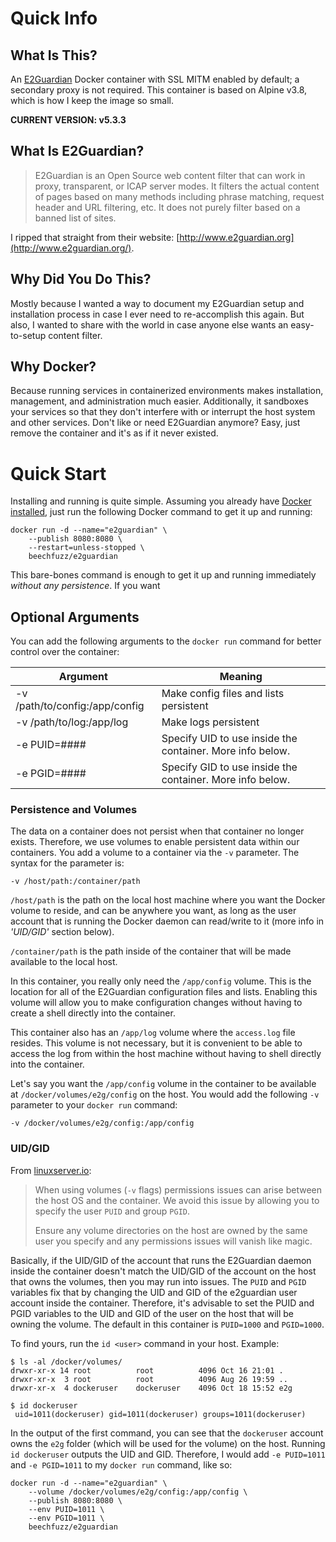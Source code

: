 # Quick Info
## What Is This?
An [E2Guardian](https://github.com/e2guardian/e2guardian) Docker container with SSL MITM enabled by default; a secondary proxy is not required.  This container is based on Alpine v3.8, which is how I keep the image so small.

**CURRENT VERSION:  v5.3.3**

## What Is E2Guardian?

> E2Guardian is an Open Source web content filter that can work in proxy, transparent, or ICAP server modes.  It filters the actual content of pages based on many methods including phrase matching, request header and URL filtering, etc.  It does not purely filter based on a banned list of sites.

I ripped that straight from their website: [http://www.e2guardian.org](http://www.e2guardian.org/).

## Why Did You Do This?

Mostly because I wanted a way to document my E2Guardian setup and installation process in case I ever need to re-accomplish this again.  But also, I wanted to share with the world in case anyone else wants an easy-to-setup content filter.

## Why Docker?

Because running services in containerized environments makes installation, management, and administration much easier.  Additionally, it sandboxes your services so that they don't interfere with or interrupt the host system and other services.  Don't like or need E2Guardian anymore?  Easy, just remove the container and it's as if it never existed.

# Quick Start
Installing and running is quite simple.  Assuming you already have [Docker installed](https://docs.docker.com/v17.09/engine/installation/), just run the following Docker command to get it up and running:

    docker run -d --name="e2guardian" \
        --publish 8080:8080 \
        --restart=unless-stopped \
        beechfuzz/e2guardian

This bare-bones command is enough to get it up and running immediately *without any persistence*.  If you want 

## Optional Arguments
You can add the following arguments to the `docker run` command for better control over the container:

|Argument |Meaning |
|-|-|
|-v /path/to/config:/app/config|Make config files and lists persistent|
|-v /path/to/log:/app/log| Make logs persistent|
|-e PUID=####| Specify UID to use inside the container.  More info below.|
|-e PGID=####| Specify GID to use inside the container.  More info below.|

### Persistence and Volumes
The data on a container does not persist when that container no longer exists.   Therefore, we use volumes to enable persistent data within our containers.  You add a volume to a container via the `-v` parameter.  The syntax for the parameter is:
    
    -v /host/path:/container/path

`/host/path` is the path on the local host machine where you want the Docker volume to reside, and can be anywhere you want, as long as the user account that is running the Docker daemon can read/write to it (more info in _'UID/GID'_ section below).  

`/container/path` is the path inside of the container that will be made available to the local host.  

In this container, you really only need the `/app/config` volume.  This is the location for all of the E2Guardian configuration files and lists.  Enabling this volume will allow you to make configuration changes without having to create a shell directly into the container.   

This container also has an `/app/log` volume where the `access.log` file resides.  This volume is not necessary, but it is convenient to be able to access the log from within the host machine without having to shell directly into the container.

Let's say you want the `/app/config` volume in the container to be available at `/docker/volumes/e2g/config` on the host.  You would add the following `-v` parameter to your `docker run` command:

    -v /docker/volumes/e2g/config:/app/config

### UID/GID
From [linuxserver.io](https://github.com/linuxserver/docker-nzbget#user--group-identifiers):

> When using volumes (`-v` flags) permissions issues can arise between
> the host OS and the container.  We avoid this issue by allowing you to
> specify the user  `PUID`  and group  `PGID`.
> 
> Ensure any volume directories on the host are owned by the same user
> you specify and any permissions issues will vanish like magic.

Basically, if the UID/GID of the account that runs the E2Guardian daemon inside the container doesn't match the UID/GID of the account on the host that owns the volumes, then you may run into issues.  The  `PUID` and `PGID` variables fix that by changing the UID and GID of the e2guardian user account inside the container.  Therefore, it's advisable to set the PUID and PGID variables to the UID and GID of the user on the host that will be owning the volume.  The default in this container is  `PUID=1000`  and  `PGID=1000`.  

To find yours, run the  `id <user>`  command in your host.  Example:

    $ ls -al /docker/volumes/
    drwxr-xr-x 14 root          root          4096 Oct 16 21:01 .
    drwxr-xr-x  3 root          root          4096 Aug 26 19:59 ..
    drwxr-xr-x  4 dockeruser    dockeruser    4096 Oct 18 15:52 e2g

    $ id dockeruser
     uid=1011(dockeruser) gid=1011(dockeruser) groups=1011(dockeruser)

In the output of the first command, you can see that the `dockeruser` account owns the `e2g` folder (which will be used for the volume) on the host.    Running `id dockeruser` outputs the UID and GID.  Therefore, I would add `-e PUID=1011` and `-e PGID=1011` to my `docker run` command, like so:

    docker run -d --name="e2guardian" \
        --volume /docker/volumes/e2g/config:/app/config \
        --publish 8080:8080 \
        --env PUID=1011 \
        --env PGID=1011 \
        beechfuzz/e2guardian


<!--stackedit_data:
eyJoaXN0b3J5IjpbMTg5MTg3ODMwNSw3MTgwNTc4NjBdfQ==
-->